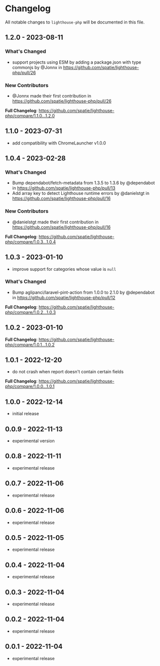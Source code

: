 # Changelog

All notable changes to `lighthouse-php` will be documented in this file.

## 1.2.0 - 2023-08-11

### What's Changed

- support projects using ESM by adding a package.json with type commonjs by @Jonnx in https://github.com/spatie/lighthouse-php/pull/26

### New Contributors

- @Jonnx made their first contribution in https://github.com/spatie/lighthouse-php/pull/26

**Full Changelog**: https://github.com/spatie/lighthouse-php/compare/1.1.0...1.2.0

## 1.1.0 - 2023-07-31

- add compatibility with ChromeLauncher v1.0.0

## 1.0.4 - 2023-02-28

### What's Changed

- Bump dependabot/fetch-metadata from 1.3.5 to 1.3.6 by @dependabot in https://github.com/spatie/lighthouse-php/pull/13
- Add array key to detect Lighthouse runtime errors by @danielstgt in https://github.com/spatie/lighthouse-php/pull/16

### New Contributors

- @danielstgt made their first contribution in https://github.com/spatie/lighthouse-php/pull/16

**Full Changelog**: https://github.com/spatie/lighthouse-php/compare/1.0.3...1.0.4

## 1.0.3 - 2023-01-10

- improve support for categories whose value is `null`

### What's Changed

- Bump aglipanci/laravel-pint-action from 1.0.0 to 2.1.0 by @dependabot in https://github.com/spatie/lighthouse-php/pull/12

**Full Changelog**: https://github.com/spatie/lighthouse-php/compare/1.0.2...1.0.3

## 1.0.2 - 2023-01-10

**Full Changelog**: https://github.com/spatie/lighthouse-php/compare/1.0.1...1.0.2

## 1.0.1 - 2022-12-20

- do not crash when report doesn't contain certain fields

**Full Changelog**: https://github.com/spatie/lighthouse-php/compare/1.0.0...1.0.1

## 1.0.0 - 2022-12-14

- initial release

## 0.0.9 - 2022-11-13

- experimental version

## 0.0.8 - 2022-11-11

- experimental release

## 0.0.7 - 2022-11-06

- experimental release

## 0.0.6 - 2022-11-06

- experimental release

## 0.0.5 - 2022-11-05

- experimental release

## 0.0.4 - 2022-11-04

- experimental release

## 0.0.3 - 2022-11-04

- experimental release

## 0.0.2 - 2022-11-04

- experimental release

## 0.0.1 - 2022-11-04

- experimental release
